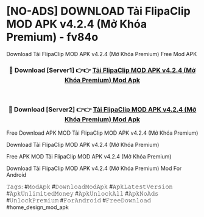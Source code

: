 # [NO-ADS] DOWNLOAD Tải FlipaClip MOD APK v4.2.4 (Mở Khóa Premium) - fv84o
Download Tải FlipaClip MOD APK v4.2.4 (Mở Khóa Premium) Free Mod APK

<div align="center">
<h3>🔴 Download [Server1] 👉👉 <a href="https://apk-comot.site?title=Tải_FlipaClip_MOD_APK_v4.2.4_(Mở_Khóa_Premium)">Tải FlipaClip MOD APK v4.2.4 (Mở Khóa Premium) Mod Apk</a></h3><br>

<h3>🔴 Download [Server2] 👉👉 <a href="https://apk-comot.site?title=Tải_FlipaClip_MOD_APK_v4.2.4_(Mở_Khóa_Premium)">Tải FlipaClip MOD APK v4.2.4 (Mở Khóa Premium) Mod Apk</a></h3>
</div>


Free Download APK MOD Tải FlipaClip MOD APK v4.2.4 (Mở Khóa Premium)

Download Tải FlipaClip MOD APK v4.2.4 (Mở Khóa Premium) 

Free APK MOD Tải FlipaClip MOD APK v4.2.4 (Mở Khóa Premium) 

Download Tải FlipaClip MOD APK v4.2.4 (Mở Khóa Premium) Mod For Android

𝚃𝚊𝚐𝚜: #𝙼𝚘𝚍𝙰𝚙𝚔 #𝙳𝚘𝚠𝚗𝚕𝚘𝚊𝚍𝙼𝚘𝚍𝙰𝚙𝚔 #𝙰𝚙𝚔𝙻𝚊𝚝𝚎𝚜𝚝𝚅𝚎𝚛𝚜𝚒𝚘𝚗 #𝙰𝚙𝚔𝚄𝚗𝚕𝚒𝚖𝚒𝚝𝚎𝚍𝙼𝚘𝚗𝚎𝚢 #𝙰𝚙𝚔𝚄𝚗𝚕𝚘𝚌𝚔𝙰𝚕𝚕 #𝙰𝚙𝚔𝙽𝚘𝙰𝚍𝚜 #𝚄𝚗𝚕𝚘𝚌𝚔𝙿𝚛𝚎𝚖𝚒𝚞𝚖 #𝙵𝚘𝚛𝙰𝚗𝚍𝚛𝚘𝚒𝚍 #𝙵𝚛𝚎𝚎𝙳𝚘𝚠𝚗𝚕𝚘𝚊𝚍 #home_design_mod_apk